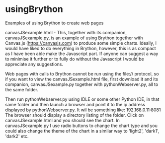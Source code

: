 # usingBrython
Examples of using Brython to create web pages

canvasJSexample.html - This, together with its companion, canvasJSexample.py, is an example of using 
Brython together with Canvas.js (https://canvasjs.com) to produce some simple charts.
Ideally, I would have liked to do everything in Brython, however, this is as compact as I have been able make the Javascript part. If anyone can suggest a way to minimise it further or to fully do without the Javascript I would be appreciate any suggestions.

Web pages with calls to Brython cannot be run using the file:// protocol, so if you want to view the canvasJSexample.html file, first download it and its companion, canvasJSexample.py together with pythonWebserver.py, all to the same folder.

Then run pythonWebserver.py using IDLE or some other Python IDE, in that same folder and then launch a browser and point it to the ip address displayed by pythonWebserver.py. It wil be something like: 192.168.0.11:8081
The browser should display a directory listing of the folder. Click on canvasJSexample.html and you should see the chart. In canvasJSexample.py I use radio buttons to change the chart type and you could also change the theme of the chart in a similar way to 'light2', 'dark1', 'dark2' etc.
